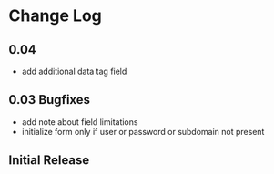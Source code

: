 # Change Log
## 0.04
   - add additional data tag field

## 0.03 Bugfixes
   - add note about field limitations
   - initialize form only if user or password or subdomain not present

## Initial Release